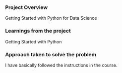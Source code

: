 ### Project Overview

 Getting Started with Python for Data Science


### Learnings from the project

 Getting Started with Python


### Approach taken to solve the problem

 I have basically followed the instructions in the course.


